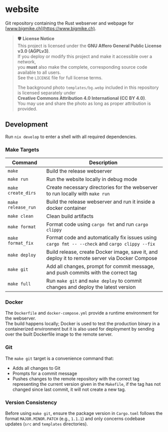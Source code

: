 # website

Git repository containing the Rust webserver and webpage for [www.bigmike.ch](https://www.bigmike.ch).

> 🛡️ **License Notice**  
> This project is licensed under the **GNU Affero General Public License v3.0 (AGPLv3)**.  
> If you deploy or modify this project and make it accessible over a network,  
> you **must** also make the complete, corresponding source code available to all users.  
> See the `LICENSE` file for full license terms.
> 
> The background photo `templates/bg.webp` included in this repository is licensed separately under  
> **Creative Commons Attribution 4.0 International (CC BY 4.0)**.  
> You may use and share the photo as long as proper attribution is provided.

## Development

Run `nix develop` to enter a shell with all required dependencies.

### Make Targets

| Command           | Description                                                                                  |
|-------------------|----------------------------------------------------------------------------------------------|
| `make`            | Build the release webserver                                                                  |
| `make run`        | Run the website locally in debug mode                                                        |
| `make create_dirs`| Create necessary directories for the webserver to run locally with `make run`              |
| `make release_run`| Build the release webserver and run it inside a docker container                            |
| `make clean`      | Clean build artifacts                                                                        |
| `make format`     | Format code using `cargo fmt` and run `cargo clippy`                                         |
| `make format_fix` | Format code and automatically fix issues using `cargo fmt -- --check` and `cargo clippy --fix` |
| `make deploy`     | Build release, create Docker image, save it, and deploy it to remote server via Docker Compose|
| `make git`        | Add all changes, prompt for commit message, and push commits with the correct tag            |
| `make full`       | Run `make git` and `make deploy` to commit changes and deploy the latest version            |

### Docker

The `Dockerfile` and `docker-compose.yml` provide a runtime environment for the webserver.  
The build happens locally; Docker is used to test the production binary in a containerized environment but it is also used for deployment by sending over the built Dockerfile image to the remote server.

### Git

The `make git` target is a convenience command that:

- Adds all changes to Git
- Prompts for a commit message
- Pushes changes to the remote repository with the correct tag representing the current version given in the `Makefile`, if the tag has not changed since last commit, it will not create a new tag.

### Version Consistency

Before using `make git`, ensure the package version in `Cargo.toml` follows the format `MAJOR.MINOR.PATCH` (e.g., `1.1.1`) and only concerns codebase updates (`src` and `templates` directories).